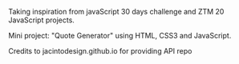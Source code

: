 Taking inspiration from javaScript 30 days challenge and ZTM 20 JavaScript projects.

Mini project: "Quote Generator" using HTML, CSS3 and JavaScript. 

Credits to jacintodesign.github.io for providing API repo
